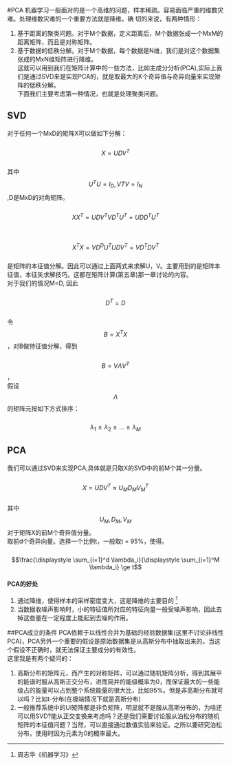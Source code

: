 #PCA
机器学习一般面对的是一个高维的问题，样本稀疏。容易面临严重的维数灾难。处理维数灾难的一个重要方法就是降维。确
切的来说，有两种情形：  
1. 基于距离的聚类问题。对于M个数据，定义距离后，M个数据张成一个MxM的距离矩阵，而且是对称矩阵。  
2. 基于数据的低秩分解。对于M个数据，每个数据是N维，我们是对这个数据集张成的MxN维矩阵进行降维。  
这就可以用到我们在矩阵计算中的一些方法，比如主成分分析\(PCA\),实际上我们是通过SVD来是实现PCA的，就是取最大的K个奇异值与奇异向量来实现矩阵的低秩分解。  
下面我们主要考虑第一种情况，也就是处理聚类问题。

## SVD

对于任何一个MxD的矩阵X可以做如下分解：  
&emsp;&emsp;$$ X = UDV^T$$  
其中$$U^TU=I_D,VTV=I_N$$,D是MxD的对角矩阵。  
&emsp;&emsp;$$XX^T = UDV^TVD^TU^T=UDD^TU^T$$  
&emsp;&emsp;$$X^TX = VD^DU^TUDV^T=VD^TDV^T$$  
是矩阵的本征值分解。因此可以通过上面两式来求解U，V。主要用到的是矩阵本征值，本征矢求解技巧。这都在矩阵计算\(第五章\)那一章讨论的内容。  
对于我们的情况M=D, 因此  
&emsp;&emsp;$$D^T=D$$  
令$$B = X^TX$$，对B做特征值分解，得到  
&emsp;&emsp;$$B = V\Lambda V^T$$，  
假设$$\Lambda$$的矩阵元按如下方式排序：  
&emsp;&emsp;$$\lambda_1 \ge \lambda_2 \ge ... \ge \lambda_M$$

## PCA

我们可以通过SVD来实现PCA,具体就是只取X的SVD中的前M个其一分量。  
&emsp;&emsp;$$X = UDV^T \approx U_MD_MV_M^T$$  
其中$$U_M,D_M,V_M$$对于矩阵X的前M个奇异值分量。  
取前d个奇异向量。选择一个比例t，一般取t = 95%，使得。  
&emsp;&emsp;$$\frac{\displaystyle \sum_{i=1}^d \lambda_i}{\displaystyle \sum_{i=1}^M \lambda_i} \ge t$$

#### PCA的好处

1. 通过降维，使得样本的采样密度变大，这是降维的主要目的 [^1]
2. 当数据收噪声影响时，小的特征值所对应的特征向量一般受噪声影响，因此去掉这些量在一定程度上能起到去噪的作用。  

##PCA成立的条件
PCA依赖于以线性合并为基础的经验数据集(这里不讨论非线性PCA)，PCA另外一个重要的假设是原始数据集是从高斯分布中抽取出来的。当这个假设不正确时，就无法保证主要成分的有效性。  
这里我是有两个疑问的：  
1. 高斯分布的矩阵元，而产生的对称矩阵，可以通过随机矩阵分析，得到其展平的能谱时服从高斯正交分布，进而简并的能级概率为0，而保证最大的一些能级占的能量可以占到整个系统能量的很大比，比如95%。但是非高斯分布就可以吗？比如t-分布(在极端情况下就是高斯分布)  
2. 一般推荐系统中的UI矩阵都是非负矩阵，明显就不是服从高斯分布的，为啥还可以用SVD?能从正交变换来考虑吗？还是我们需要讨论服从泊松分布的随机矩阵的本征值问题？当然，可以直接通过数值实验来验证。之所以要研究泊松分布，使用时因为元素为0的概率最大。  

[^1]: 周志华《机器学习》

